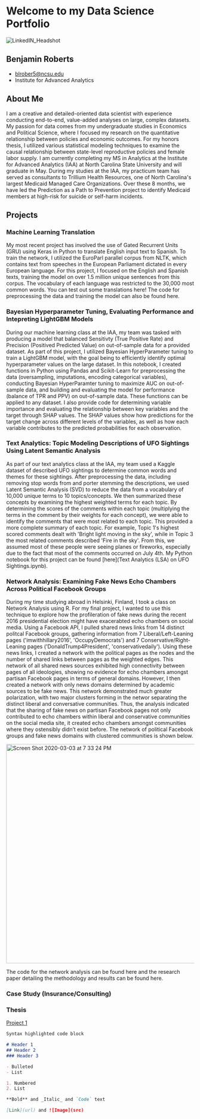 # Welcome to my Data Science Portfolio         
![LinkedIN_Headshot](https://user-images.githubusercontent.com/54413992/75832915-7ac53700-5d85-11ea-8dc6-6de95da07ac4.jpg)
## Benjamin Roberts
- blrober5@ncsu.edu
- Institute for Advanced Analytics                        

## About Me
I am a creative and detailed-oriented data scientist with experience conducting end-to-end, value-added analyses on large, complex datasets. My passion for data comes from my undergraduate studies in Economics and Political Science, where I focused my research on the quantitative relationship between policies and economic outcomes. For my honors thesis, I utilized various statistical modeling techniques to examine the causal relationship between state-level reproductive policies and female labor supply. I am currently completing my MS in Analytics at the Institute for Advanced Analytics (IAA) at North Carolina State University and will graduate in May. During my studies at the IAA, my practicum team has served as consultants to Trillium Health Resources, one of North Carolina's largest Medicaid Managed Care Organizations. Over these 8 months, we have led the Prediction as a Path to Prevention project to identify Medicaid members at high-risk for suicide or self-harm incidents.

## Projects
### Machine Learning Translation
My most recent project has involved the use of Gated Recurrent Units (GRU) using Keras in Python to translate English input text to Spanish. To train the network, I utilized the EuroParl parallel corpus from NLTK, which contains text from speeches in the European Parliament dictated in every European language. For this project, I focused on the English and Spanish texts, training the model on over 1.5 million unique sentences from this corpus. The vocabulary of each language was restricted to the 30,000 most common words. You can test out some translations here! The code for preprocessing the data and training the model can also be found here.

### Bayesian Hyperparameter Tuning, Evaluating Performance and Intepreting LightGBM Models
During our machine learning class at the IAA, my team was tasked with producing a model that balanced Sensitivty (True Positive Rate) and Precision (Positived Predicted Value) on out-of-sample data for a provided dataset. As part of this project, I utilized Bayesian HyperParameter tuning to train a LightGBM model, with the goal being to efficiently identify optimal hyperparameter values on the large dataset. In this notebook, I created functions in Python using Pandas and Scikit-Learn for preprocessing the data (oversampling, imputations, encoding categorical variables), conducting Bayesian HyperParamter tuning to maximize AUC on out-of-sample data, and building and evaluating the model for performance (balance of TPR and PPV) on out-of-sample data. These functions can be applied to any dataset. I also provide code for determining variable importance and evaluating the relationship between key variables and the target through SHAP values. The SHAP values show how predictions for the target change across different levels of the variables, as well as how each variable contributes to the predicted probabilities for each observation.

### Text Analytics: Topic Modeling Descriptions of UFO Sightings Using Latent Semantic Analysis
As part of our text analytics class at the IAA, my team used a Kaggle dataset of described UFO sightings to determine common words and themes for these sightings. After preprocessing the data, including removing stop words from and porter stemming the descriptions, we used Latent Semantic Analysis (SVD) to reduce the data from a vocabulary of 10,000 unique terms to 10 topics/concepts. We then summarized these concepts by examining the highest weighted terms for each topic. By determining the scores of the comments within each topic (multiplying the terms in the comment by their weights for each concept), we were able to identify the comments that were most related to each topic. This provided a more complete summary of each topic. For example, Topic 1's highest scored comments dealt with 'Bright light moving in the sky', while in Topic 3 the most related comments described 'Fire in the sky'. From this, we assumed most of these people were seeing planes or fireworks, especially due to the fact that most of the comments occurred on July 4th. My Python notebook for this project can be found [here](Text Analytics (LSA) on UFO Sightings.ipynb).

### Network Analysis: Examining Fake News Echo Chambers Across Political Facebook Groups
During my time studying abroad in Helsinki, Finland, I took a class on Network Analysis using R. For my final project, I wanted to use this technique to explore how the profileration of fake news during the recent 2016 presidential election might have exacerabted echo chambers on social media. Using a Facebook API, I pulled shared news links from 14 distinct politcal Facebook groups, gathering information from 7 Liberal/Left-Leaning pages ('imwithhillary2016', 'OccupyDemocrats') and 7 Conservative/Right-Leaning pages ('DonaldTrump4President', 'conservativedaily'). Using these news links, I created a network with the political pages as the nodes and the number of shared links between pages as the weighted edges. This network of all shared news sources exhibited high connectivity between pages of all ideologies, showing no evidence for echo chambers amongst partisan Facebook pages in terms of general domains. However, I then created a network with only news domains determined by academic sources to be fake news. This network demonstrated much greater polarization, with two major clusters forming in the networ separating the distinct liberal and conversative communities. Thus, the analysis indicated that the sharing of fake news on partisan Facebook pages not only contributed to echo chambers within liberal and conservative communities on the social media site, it created echo chambers amongst communities where they ostensibly didn’t exist before. The network of political Facebook groups and fake news domains with clustered communities is shown below.

<img width="585" alt="Screen Shot 2020-03-03 at 7 33 24 PM" src="https://user-images.githubusercontent.com/54413992/75833088-ec9d8080-5d85-11ea-9d91-bbb7dc94918f.png">

The code for the network analysis can be found here and the research paper detailing the methodology and results can be found here.

### Case Study (Insurance/Consulting)

### Thesis 




[Project 1](CaseStudy_Consulting.md)
```markdown
Syntax highlighted code block

# Header 1
## Header 2
### Header 3

- Bulleted
- List

1. Numbered
2. List

**Bold** and _Italic_ and `Code` text

[Link](url) and ![Image](src)
```

